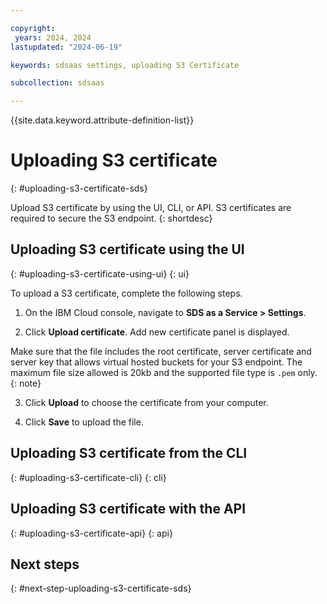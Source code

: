 ```yaml
---

copyright:
 years: 2024, 2024
lastupdated: "2024-06-19"

keywords: sdsaas settings, uploading S3 Certificate

subcollection: sdsaas

---
```


{{site.data.keyword.attribute-definition-list}}

# Uploading S3 certificate
{: #uploading-s3-certificate-sds}

Upload S3 certificate by using the UI, CLI, or API. S3 certificates are required to secure the S3 endpoint.
{: shortdesc}




## Uploading S3 certificate using the UI
{: #uploading-s3-certificate-using-ui}
{: ui}

To upload a S3 certificate, complete the following steps.

1. On the IBM Cloud console, navigate to **SDS as a Service > Settings**.

2. Click **Upload certificate**. Add new certificate panel is displayed.

Make sure that the file includes the root certificate, server certificate and server key that allows virtual hosted buckets for your S3 endpoint. The maximum file size allowed is 20kb and the supported file type is `.pem` only.
{: note}

3. Click **Upload** to choose the certificate from your computer.

4. Click **Save** to upload the file.


## Uploading S3 certificate from the CLI
{: #uploading-s3-certificate-cli}
{: cli}






## Uploading S3 certificate with the API
{: #uploading-s3-certificate-api}
{: api}




## Next steps
{: #next-step-uploading-s3-certificate-sds}
